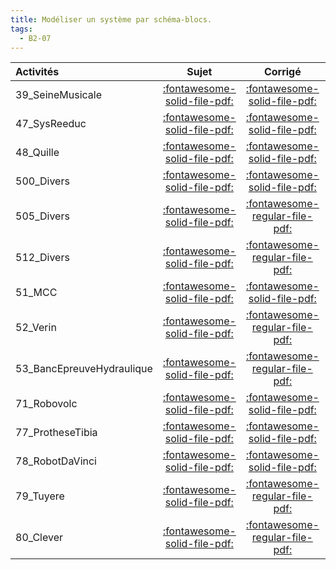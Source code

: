 ```yaml
---
title: Modéliser un système par schéma-blocs. 
tags:
  - B2-07
---
```

[comment]: <> (Généré automatiquement par make_all_activitess.py, creation_fichiers_activites)

| Activités | Sujet | Corrigé | Sources  | 
| :-------------- | :---: | :-----: | :------: | 
| 39_SeineMusicale | [:fontawesome-solid-file-pdf:](http://xpessoles-cpge.fr/pdf/G2_01_39_SeineMusicale_Sujet.pdf) | [:fontawesome-solid-file-pdf:](http://xpessoles-cpge.fr/pdf/G2_01_39_SeineMusicale_Corrige.pdf) |[:material-github:](https://github.com/xpessoles/ExercicesCompetences/tree/main/B2_ProposerModele/B2_07_ModelisationSchemaBlocs/39_SeineMusicale) |  
| 47_SysReeduc | [:fontawesome-solid-file-pdf:](http://xpessoles-cpge.fr/pdf/G2_01_47_SysReeduc_Sujet.pdf) | [:fontawesome-solid-file-pdf:](http://xpessoles-cpge.fr/pdf/G2_01_47_SysReeduc_Corrige.pdf) |[:material-github:](https://github.com/xpessoles/ExercicesCompetences/tree/main/B2_ProposerModele/B2_07_ModelisationSchemaBlocs/47_SysReeduc) |  
| 48_Quille | [:fontawesome-solid-file-pdf:](http://xpessoles-cpge.fr/pdf/G2_01_48_Quille_Sujet.pdf) | [:fontawesome-solid-file-pdf:](http://xpessoles-cpge.fr/pdf/G2_01_48_Quille_Corrige.pdf) |[:material-github:](https://github.com/xpessoles/ExercicesCompetences/tree/main/B2_ProposerModele/B2_07_ModelisationSchemaBlocs/48_Quille) |  
| 500_Divers | [:fontawesome-solid-file-pdf:](http://xpessoles-cpge.fr/pdf/G2_01_500_Divers_Sujet.pdf) | [:fontawesome-solid-file-pdf:](http://xpessoles-cpge.fr/pdf/G2_01_500_Divers_Corrige.pdf) |[:material-github:](https://github.com/xpessoles/ExercicesCompetences/tree/main/B2_ProposerModele/B2_07_ModelisationSchemaBlocs/500_Divers) |  
| 505_Divers | [:fontawesome-solid-file-pdf:](http://xpessoles-cpge.fr/pdf/G2_01_505_Divers_Sujet.pdf) | [:fontawesome-regular-file-pdf:](http://xpessoles-cpge.fr/pdf/G2_01_505_Divers_Corrige.pdf) | [:material-github:](https://github.com/xpessoles/ExercicesCompetences/tree/main/B2_ProposerModele/B2_07_ModelisationSchemaBlocs/505_Divers) |  
| 512_Divers | [:fontawesome-solid-file-pdf:](http://xpessoles-cpge.fr/pdf/G2_01_512_Divers_Sujet.pdf) | [:fontawesome-regular-file-pdf:](http://xpessoles-cpge.fr/pdf/G2_01_512_Divers_Corrige.pdf) | [:material-github:](https://github.com/xpessoles/ExercicesCompetences/tree/main/B2_ProposerModele/B2_07_ModelisationSchemaBlocs/512_Divers) |  
| 51_MCC | [:fontawesome-solid-file-pdf:](http://xpessoles-cpge.fr/pdf/G2_01_51_MCC_Sujet.pdf) | [:fontawesome-solid-file-pdf:](http://xpessoles-cpge.fr/pdf/G2_01_51_MCC_Corrige.pdf) |[:material-github:](https://github.com/xpessoles/ExercicesCompetences/tree/main/B2_ProposerModele/B2_07_ModelisationSchemaBlocs/51_MCC) |  
| 52_Verin | [:fontawesome-solid-file-pdf:](http://xpessoles-cpge.fr/pdf/G2_01_52_Verin_Sujet.pdf) | [:fontawesome-regular-file-pdf:](http://xpessoles-cpge.fr/pdf/G2_01_52_Verin_Corrige.pdf) | [:material-github:](https://github.com/xpessoles/ExercicesCompetences/tree/main/B2_ProposerModele/B2_07_ModelisationSchemaBlocs/52_Verin) |  
| 53_BancEpreuveHydraulique | [:fontawesome-solid-file-pdf:](http://xpessoles-cpge.fr/pdf/G2_01_53_BancEpreuveHydraulique_Sujet.pdf) | [:fontawesome-regular-file-pdf:](http://xpessoles-cpge.fr/pdf/G2_01_53_BancEpreuveHydraulique_Corrige.pdf) | [:material-github:](https://github.com/xpessoles/ExercicesCompetences/tree/main/B2_ProposerModele/B2_07_ModelisationSchemaBlocs/53_BancEpreuveHydraulique) |  
| 71_Robovolc | [:fontawesome-solid-file-pdf:](http://xpessoles-cpge.fr/pdf/G2_01_71_Robovolc_Sujet.pdf) | [:fontawesome-solid-file-pdf:](http://xpessoles-cpge.fr/pdf/G2_01_71_Robovolc_Corrige.pdf) |[:material-github:](https://github.com/xpessoles/ExercicesCompetences/tree/main/B2_ProposerModele/B2_07_ModelisationSchemaBlocs/71_Robovolc) |  
| 77_ProtheseTibia | [:fontawesome-solid-file-pdf:](http://xpessoles-cpge.fr/pdf/G2_01_77_ProtheseTibia_Sujet.pdf) | [:fontawesome-solid-file-pdf:](http://xpessoles-cpge.fr/pdf/G2_01_77_ProtheseTibia_Corrige.pdf) |[:material-github:](https://github.com/xpessoles/ExercicesCompetences/tree/main/B2_ProposerModele/B2_07_ModelisationSchemaBlocs/77_ProtheseTibia) |  
| 78_RobotDaVinci | [:fontawesome-solid-file-pdf:](http://xpessoles-cpge.fr/pdf/G2_01_78_RobotDaVinci_Sujet.pdf) | [:fontawesome-solid-file-pdf:](http://xpessoles-cpge.fr/pdf/G2_01_78_RobotDaVinci_Corrige.pdf) |[:material-github:](https://github.com/xpessoles/ExercicesCompetences/tree/main/B2_ProposerModele/B2_07_ModelisationSchemaBlocs/78_RobotDaVinci) |  
| 79_Tuyere | [:fontawesome-solid-file-pdf:](http://xpessoles-cpge.fr/pdf/G2_01_79_Tuyere_Sujet.pdf) | [:fontawesome-regular-file-pdf:](http://xpessoles-cpge.fr/pdf/G2_01_79_Tuyere_Corrige.pdf) | [:material-github:](https://github.com/xpessoles/ExercicesCompetences/tree/main/B2_ProposerModele/B2_07_ModelisationSchemaBlocs/79_Tuyere) |  
| 80_Clever | [:fontawesome-solid-file-pdf:](http://xpessoles-cpge.fr/pdf/G2_01_80_Clever_Sujet.pdf) | [:fontawesome-regular-file-pdf:](http://xpessoles-cpge.fr/pdf/G2_01_80_Clever_Corrige.pdf) | [:material-github:](https://github.com/xpessoles/ExercicesCompetences/tree/main/B2_ProposerModele/B2_07_ModelisationSchemaBlocs/80_Clever) |  

